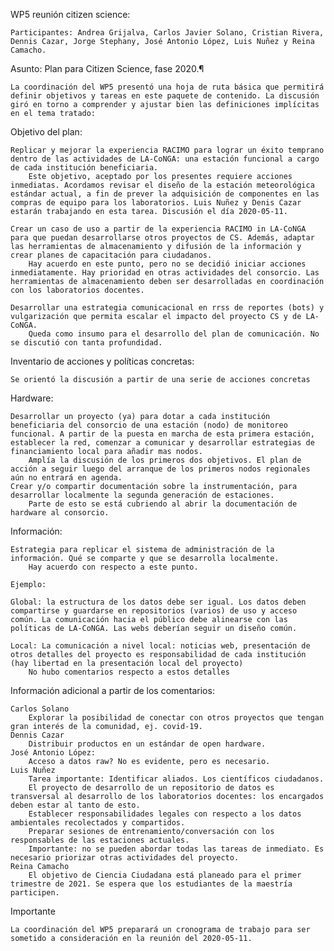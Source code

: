 WP5 reunión citizen science:

    Participantes: Andrea Grijalva, Carlos Javier Solano, Cristian Rivera, Dennis Cazar, Jorge Stephany, José Antonio López, Luis Nuñez y Reina Camacho.

Asunto: Plan para Citizen Science, fase 2020.¶

    La coordinación del WP5 presentó una hoja de ruta básica que permitirá definir objetivos y tareas en este paquete de contenido. La discusión giró en torno a comprender y ajustar bien las definiciones implícitas en el tema tratado:

Objetivo del plan:

    Replicar y mejorar la experiencia RACIMO para lograr un éxito temprano dentro de las actividades de LA-CoNGA: una estación funcional a cargo de cada institución beneficiaria.
        Este objetivo, aceptado por los presentes requiere acciones inmediatas. Acordamos revisar el diseño de la estación meteorológica estándar actual, a fin de prever la adquisición de componentes en las compras de equipo para los laboratorios. Luis Nuñez y Denis Cazar estarán trabajando en esta tarea. Discusión el día 2020-05-11.

    Crear un caso de uso a partir de la experiencia RACIMO in LA-CoNGA para que puedan desarrollarse otros proyectos de CS. Además, adaptar las herramientas de almacenamiento y difusión de la información y crear planes de capacitación para ciudadanos.
        Hay acuerdo en este punto, pero no se decidió iniciar acciones inmediatamente. Hay prioridad en otras actividades del consorcio. Las herramientas de almacenamiento deben ser desarrolladas en coordinación con los laboratorios docentes.

    Desarrollar una estrategia comunicacional en rrss de reportes (bots) y vulgarización que permita escalar el impacto del proyecto CS y de LA-CoNGA.
        Queda como insumo para el desarrollo del plan de comunicación. No se discutió con tanta profundidad.

Inventario de acciones y políticas concretas:

    Se orientó la discusión a partir de una serie de acciones concretas

Hardware:

    Desarrollar un proyecto (ya) para dotar a cada institución beneficiaria del consorcio de una estación (nodo) de monitoreo funcional. A partir de la puesta en marcha de esta primera estación, establecer la red, comenzar a comunicar y desarrollar estrategias de financiamiento local para añadir mas nodos.
        Amplía la discusión de los primeros dos objetivos. El plan de acción a seguir luego del arranque de los primeros nodos regionales aún no entrará en agenda.
    Crear y/o compartir documentación sobre la instrumentación, para desarrollar localmente la segunda generación de estaciones.
        Parte de esto se está cubriendo al abrir la documentación de hardware al consorcio.

Información:

    Estrategia para replicar el sistema de administración de la información. Qué se comparte y que se desarrolla localmente.
        Hay acuerdo con respecto a este punto.

    Ejemplo:

    Global: la estructura de los datos debe ser igual. Los datos deben compartirse y guardarse en repositorios (varios) de uso y acceso común. La comunicación hacia el público debe alinearse con las políticas de LA-CoNGA. Las webs deberían seguir un diseño común.

    Local: La comunicación a nivel local: noticias web, presentación de otros detalles del proyecto es responsabilidad de cada institución (hay libertad en la presentación local del proyecto)
        No hubo comentarios respecto a estos detalles

Información adicional a partir de los comentarios:

    Carlos Solano
        Explorar la posibilidad de conectar con otros proyectos que tengan gran interés de la comunidad, ej. covid-19.
    Dennis Cazar
        Distribuir productos en un estándar de open hardware.
    José Antonio López:
        Acceso a datos raw? No es evidente, pero es necesario.
    Luis Nuñez
        Tarea importante: Identificar aliados. Los científicos ciudadanos.
        El proyecto de desarrollo de un repositorio de datos es transversal al desarrollo de los laboratorios docentes: los encargados deben estar al tanto de esto.
        Establecer responsabilidades legales con respecto a los datos ambientales recolectados y compartidos.
        Preparar sesiones de entrenamiento/conversación con los responsables de las estaciones actuales.
        Importante: no se pueden abordar todas las tareas de inmediato. Es necesario priorizar otras actividades del proyecto.
    Reina Camacho
        El objetivo de Ciencia Ciudadana está planeado para el primer trimestre de 2021. Se espera que los estudiantes de la maestría participen.

Importante

    La coordinación del WP5 preparará un cronograma de trabajo para ser sometido a consideración en la reunión del 2020-05-11.
